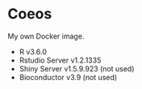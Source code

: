 # Coeos

My own Docker image.

* R v3.6.0
* Rstudio Server v1.2.1335
* Shiny Server v1.5.9.923 (not used)
* Bioconductor v3.9 (not used)

